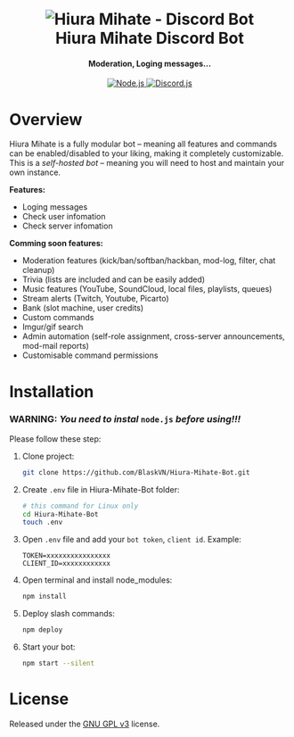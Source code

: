 <h1 align="center">
  <br>
  <a><img src="https://media2.giphy.com/media/v1.Y2lkPTc5MGI3NjExd2c0eWR5ZGwyMDFtb3RlZTJ6bXM4bzJ1ZWRkZ3U3cnprdGlia3p0diZlcD12MV9pbnRlcm5hbF9naWZfYnlfaWQmY3Q9Zw/r2SeyaFNADOfW4nOxx/giphy.gif" alt="Hiura Mihate - Discord Bot"></a>
  <br>
  Hiura Mihate Discord Bot
  <br>
</h1>

<h4 align="center">Moderation, Loging messages...</h4>

<p align="center">
  <a href="https://nodejs.org/">
    <img alt="Node.js" src="https://img.shields.io/badge/node.js-43853d?style=for-the-badge&logo=node.js&logoColor=white">
  </a>
  <a href="https://discord.js.org/">
    <img alt="Discord.js" src="https://img.shields.io/badge/discord.js-7289DA?style=for-the-badge&logo=discord&logoColor=white">
  </a>
</p>

# Overview

Hiura Mihate is a fully modular bot – meaning all features and commands can be enabled/disabled to your
liking, making it completely customizable. This is a *self-hosted bot* – meaning you will need
to host and maintain your own instance.

**Features:**
- Loging messages
- Check user infomation
- Check server infomation

**Comming soon features:**
- Moderation features (kick/ban/softban/hackban, mod-log, filter, chat cleanup)
- Trivia (lists are included and can be easily added)
- Music features (YouTube, SoundCloud, local files, playlists, queues) 
- Stream alerts (Twitch, Youtube, Picarto)
- Bank (slot machine, user credits)
- Custom commands
- Imgur/gif search
- Admin automation (self-role assignment, cross-server announcements, mod-mail reports)
- Customisable command permissions

# Installation

### **WARNING**: *You need to instal* `node.js` *before using!!!*
Please follow these step:
1. Clone project:
    ```bash
    git clone https://github.com/BlaskVN/Hiura-Mihate-Bot.git
    ```
2. Create `.env` file in Hiura-Mihate-Bot folder:
    ```bash
    # this command for Linux only
    cd Hiura-Mihate-Bot
    touch .env
    ```
3. Open `.env` file and add your `bot token`, `client id`. Example:
    ```
    TOKEN=xxxxxxxxxxxxxxxx
    CLIENT_ID=xxxxxxxxxxxx
    ```
4. Open terminal and install node_modules:
    ```bash
    npm install
    ```
5. Deploy slash commands:
    ```bash
    npm deploy
    ```
6. Start your bot:
    ```bash
    npm start --silent
    ```

<!-- # Contributors

We would like to thank the following contributors for their support and contributions to the project:

<table>
  <tr>
    <td align="center"><a href="https://github.com/contributor1"><img src="https://avatars.githubusercontent.com/u/1?v=4" width="100px;" alt="" style="border-radius: 50%;"/><br /><sub><b>Contributor 1</b></sub></a></td>
    <td align="center"><a href="https://github.com/contributor2"><img src="https://avatars.githubusercontent.com/u/2?v=4" width="100px;" alt="" style="border-radius: 50%;"/><br /><sub><b>Contributor 2</b></sub></a></td>
    <td align="center"><a href="https://github.com/contributor3"><img src="https://avatars.githubusercontent.com/u/3?v=4" width="100px;" alt="" style="border-radius: 50%;"/><br /><sub><b>Contributor 3</b></sub></a></td>
  </tr>
</table> -->

# License

Released under the [GNU GPL v3](https://www.gnu.org/licenses/gpl-3.0.en.html) license.